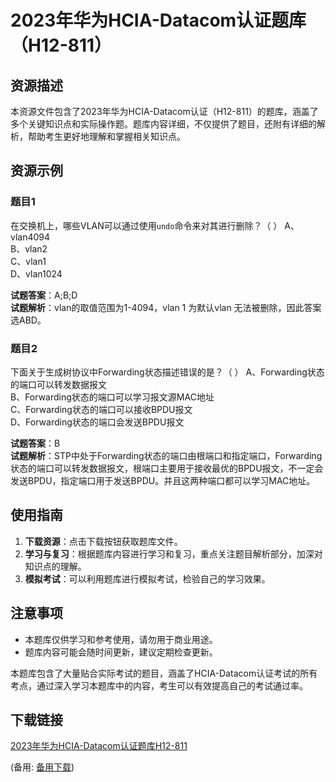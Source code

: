 # 2023年华为HCIA-Datacom认证题库（H12-811）

## 资源描述

本资源文件包含了2023年华为HCIA-Datacom认证（H12-811）的题库，涵盖了多个关键知识点和实际操作题。题库内容详细，不仅提供了题目，还附有详细的解析，帮助考生更好地理解和掌握相关知识点。

## 资源示例

### 题目1
在交换机上，哪些VLAN可以通过使用`undo`命令来对其进行删除？（  ）
A、vlan4094  
B、vlan2  
C、vlan1  
D、vlan1024  

**试题答案**：A;B;D  
**试题解析**：vlan的取值范围为1-4094，vlan 1 为默认vlan 无法被删除，因此答案选ABD。

### 题目2
下面关于生成树协议中Forwarding状态描述错误的是？（  ）
A、Forwarding状态的端口可以转发数据报文  
B、Forwarding状态的端口可以学习报文源MAC地址  
C、Forwarding状态的端口可以接收BPDU报文  
D、Forwarding状态的端口会发送BPDU报文  

**试题答案**：B  
**试题解析**：STP中处于Forwarding状态的端口由根端口和指定端口，Forwarding状态的端口可以转发数据报文，根端口主要用于接收最优的BPDU报文，不一定会发送BPDU，指定端口用于发送BPDU。并且这两种端口都可以学习MAC地址。

## 使用指南

1. **下载资源**：点击下载按钮获取题库文件。
2. **学习与复习**：根据题库内容进行学习和复习，重点关注题目解析部分，加深对知识点的理解。
3. **模拟考试**：可以利用题库进行模拟考试，检验自己的学习效果。

## 注意事项

- 本题库仅供学习和参考使用，请勿用于商业用途。
- 题库内容可能会随时间更新，建议定期检查更新。

本题库包含了大量贴合实际考试的题目，涵盖了HCIA-Datacom认证考试的所有考点，通过深入学习本题库中的内容，考生可以有效提高自己的考试通过率。

## 下载链接
[2023年华为HCIA-Datacom认证题库H12-811](https://pan.quark.cn/s/f16402b440be) 

(备用: [备用下载](https://pan.baidu.com/s/15ecQpTn6C1ft4VAjspfdjQ?pwd=1234))
